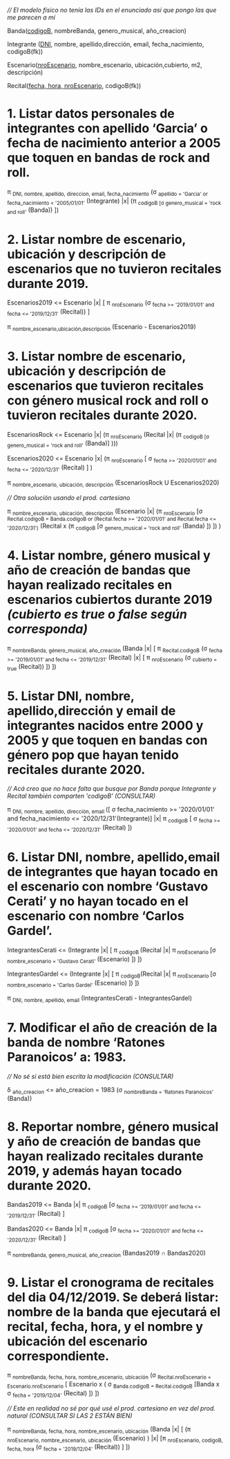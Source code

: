 *// El modelo físico no tenía las IDs en el enunciado así que pongo las que me parecen a mí*

Banda(<ins>codigoB</ins>, nombreBanda, genero_musical, año_creacion)

Integrante (<ins>DNI</ins>, nombre, apellido,dirección, email, fecha_nacimiento, codigoB(fk))

Escenario(<ins>nroEscenario</ins>, nombre_escenario, ubicación,cubierto, m2, descripción)

Recital(<ins>fecha, hora, nroEscenario</ins>, codigoB(fk))

# 1. Listar datos personales de integrantes con apellido ‘Garcia’ o fecha de nacimiento anterior a 2005 que toquen en bandas de rock and roll.

π <sub>DNI, nombre, apellido, direccion, email, fecha_nacimiento</sub> (σ <sub>apellido = 'Garcia' or fecha_nacimiento < '2005/01/01'</sub> (Integrante) |x| (π <sub>codigoB [σ genero_musical = 'rock and roll'</sub> (Banda)) ])

# 2. Listar nombre de escenario, ubicación y descripción de escenarios que no tuvieron recitales durante 2019.

Escenarios2019 <= Escenario |x| [ π <sub>nroEscenario</sub> (σ <sub>fecha >= '2019/01/01' and fecha <= '2019/12/31'</sub> (Recital)) ]

π <sub>nombre_escenario,ubicación,descripción</sub> (Escenario - Escenarios2019)

# 3. Listar nombre de escenario, ubicación y descripción de escenarios que tuvieron recitales con género musical rock and roll o tuvieron recitales durante 2020.

EscenariosRock <= Escenario |x| (π <sub>nroEscenario</sub> (Recital |x| (π <sub>codigoB [σ genero_musical = 'rock and roll'</sub> (Banda)] )))

Escenarios2020 <= Escenario |x| (π <sub>nroEscenario</sub> [ σ <sub>fecha >= '2020/01/01' and fecha <= '2020/12/31'</sub> (Recital) ] )

π <sub>nombre_escenario, ubicación, descripción</sub> (EscenariosRock U Escenarios2020)

*// Otra solución usando el prod. cartesiano*

π <sub>nombre_escenario, ubicación, descripción</sub> (Escenario |x| (π <sub>nroEscenario</sub> [σ <sub>Recital.codigoB = Banda.codigoB or (Recital.fecha >= '2020/01/01' and Recital.fecha <= '2020/12/31')</sub> (Recital x (π <sub>codigoB</sub> [σ <sub>genero_musical = 'rock and roll'</sub> (Banda) ]) ]) )

# 4. Listar nombre, género musical y año de creación de bandas que hayan realizado recitales en escenarios cubiertos durante 2019 *(cubierto es true o false según corresponda)*

π <sub>nombreBanda, género_musical, año_creación</sub> (Banda |x| [ π <sub>Recital.codigoB</sub> (σ <sub>fecha >= '2019/01/01' and fecha <= '2019/12/31'</sub> (Recital) |x| [ π <sub>nroEscenario</sub> (σ <sub>cubierto = true</sub> (Recital)) ]) ])

# 5. Listar DNI, nombre, apellido,dirección y email de integrantes nacidos entre 2000 y 2005 y que toquen en bandas con género pop que hayan tenido recitales durante 2020.


*// Acá creo que no hace falta que busque por Banda  porque Integrante y Recital también comparten 'codigoB' (CONSULTAR)*

π <sub> DNI, nombre, apellido, dirección, email </sub>([ σ fecha_nacimiento >= '2020/01/01' and fecha_nacimiento <= '2020/12/31'(Integrante)] |x| π <sub>codigoB</sub> [ σ <sub>fecha >= '2020/01/01' and fecha <= '2020/12/31'</sub> (Recital) ])

# 6. Listar DNI, nombre, apellido,email de integrantes que hayan tocado en el escenario con nombre ‘Gustavo Cerati’ y no hayan tocado en el escenario con nombre ‘Carlos Gardel’.


IntegrantesCerati <= (Integrante |x| [ π <sub> codigoB </sub>(Recital |x| π<sub> nroEscenario </sub>[σ <sub>nombre_escenario = 'Gustavo Cerati'</sub> (Escenario) ]) ])

IntegrantesGardel <= (Integrante |x| [ π <sub> codigoB</sub>(Recital |x| π<sub> nroEscenario </sub>[σ <sub>nombre_escenario = 'Carlos Gardel'</sub> (Escenario) ]) ])

π <sub>DNI, nombre, apellido, email</sub> (IntegrantesCerati - IntegrantesGardel)

# 7. Modificar el año de creación de la banda de nombre ‘Ratones Paranoicos’ a: 1983.

*// No sé si está bien escrita la modificación (CONSULTAR)*

δ <sub>año_creacion</sub> <= año_creacion = 1983 (σ <sub>nombreBanda = ‘Ratones Paranoicos’</sub> (Banda))

# 8. Reportar nombre, género musical y año de creación de bandas que hayan realizado recitales durante 2019, y además hayan tocado durante 2020.

Bandas2019 <= Banda |x| π <sub>codigoB</sub> [σ <sub>fecha >= '2019/01/01' and fecha <= '2019/12/31'</sub> (Recital) ]

Bandas2020 <= Banda |x| π <sub>codigoB</sub> [σ <sub>fecha >= '2020/01/01' and fecha <= '2020/12/31'</sub> (Recital) ]

π <sub>nombreBanda, genero_musical, año_creacion</sub> (Bandas2019 ∩ Bandas2020)

# 9. Listar el cronograma de recitales del dia 04/12/2019. Se deberá listar: nombre de la banda que ejecutará el recital, fecha, hora, y el nombre y ubicación del escenario correspondiente.

π <sub>nombreBanda, fecha, hora, nombre_escenario, ubicación</sub> (σ <sub>Recital.nroEscenario = Escenario.nroEscenario</sub> [ Escenario x ( σ <sub>Banda.codigoB = Recital.codigoB</sub> [Banda x σ <sub>fecha = '2019/12/04'</sub> (Recital) ]) ])

*// Este en realidad no sé por qué usé el prod. cartesiano en vez del prod. natural (CONSULTAR SI LAS 2 ESTÁN BIEN)*

π <sub>nombreBanda, fecha, hora, nombre_escenario, ubicación</sub> (Banda |x| [ (π <sub>nroEscenario, nombre_escenario, ubicación</sub> (Escenario) ) |x| [π <sub>nroEscenario, codigoB, fecha, hora</sub> (σ <sub>fecha = '2019/12/04'</sub> (Recital)) ] ])
